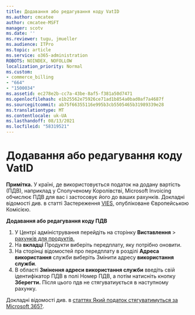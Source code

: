 ```yaml
---
title: Додавання або редагування коду VatID
ms.author: cmcatee
author: cmcatee-MSFT
manager: scotv
ms.date: ''
ms.reviewer: tugu, jmueller
ms.audience: ITPro
ms.topic: article
ms.service: o365-administration
ROBOTS: NOINDEX, NOFOLLOW
localization_priority: Normal
ms.custom:
- commerce_billing
- "664"
- "1500034"
ms.assetid: ec278e2b-cc7a-43be-8af5-f381a50d7471
ms.openlocfilehash: e1b25562e75926ce71ad1b854a0bad0af7a4687f
ms.sourcegitcommit: ab75f66355116e995b3cb5505465b31989339e28
ms.translationtype: MT
ms.contentlocale: uk-UA
ms.lasthandoff: 08/13/2021
ms.locfileid: "58319521"
---
```

# <a name="how-to-add-or-edit-a-vatid"></a>Додавання або редагування коду VatID

**Примітка.** У країні, де використовується податок на додану вартість (ПДВ), наприклад у Сполученому Королівстві, Microsoft Invoicing обчислює ПДВ для вас і застосовує його до ваших рахунків. Докладні відомості див. в статті Застереження [VIES,](https://go.microsoft.com/fwlink/p/?LinkID=841741) опубліковане Європейською Комісією.

**Додавання або редагування коду ПДВ**

1. У Центрі адміністрування перейдіть на сторінку **Виставлення** \> [рахунків для продуктів.](https://go.microsoft.com/fwlink/p/?linkid=842054)
2. На **вкладці** Продукти виберіть передплату, яку потрібно оновити.
3. На сторінці відомостей про передплату в розділі **Адреса використання** служби виберіть Змінити адресу **використання служби**.
4. В області **Змінення адреси використання служби** введіть свій  ідентифікатор ПДВ в полі Номер ПДВ, а потім натисніть кнопку **Зберегти.** Після цього пдв не стягуватиується в наступному рахунку.

Докладні відомості див. в [статтях Який податок стягуватимуться за Microsoft 365?](https://docs.microsoft.com/microsoft-365/commerce/billing-and-payments/tax-information#what-tax-will-i-be-charged).